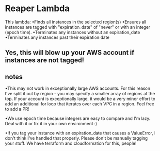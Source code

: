 # Reaper Lambda

This lambda:
•Finds all instances in the selected region(s)
•Ensures all instances are tagged with "expiration_date" of "never" or
with an integer (epoch time).
•Terminates any instances without an expiration_date
•Terminates any instances past their expiration date

## Yes, this will blow up your AWS account if instances are not tagged!

## notes
•This may not work in exceptionally large AWS accounts. For this reason
I've split it out by region - you may specify a smaller array of regions
at the top. If your account is exceptionally large, it would be a very
minor effort to add an additional for loop that iterates over each VPC
in a region. Feel free to add a PR!

•We use epoch time because integers are easy to compare and I'm lazy.
Deal with it or fix it in your own environment :)

•If you tag your instance with an expiration_date that causes a
ValueError, I don't think I've handled that properly. Please don't be
manually tagging your stuff. We have terraform and cloudformation for
this, people!
